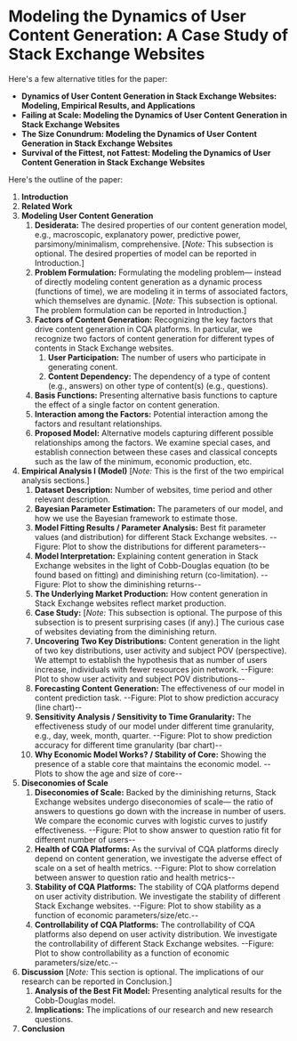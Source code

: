 # Modeling the Dynamics of User Content Generation: A Case Study of Stack Exchange Websites
Here's a few alternative titles for the paper:
- **Dynamics of User Content Generation in Stack Exchange Websites: Modeling, Empirical Results, and Applications**
- **Failing at Scale: Modeling the Dynamics of User Content Generation in Stack Exchange Websites**
- **The Size Conundrum: Modeling the Dynamics of User Content Generation in Stack Exchange Websites**
- **Survival of the Fittest, not Fattest: Modeling the Dynamics of User Content Generation in Stack Exchange Websites**




Here's the outline of the paper:
1. **Introduction**
2. **Related Work**
3. **Modeling User Content Generation**
   1. **Desiderata:** The desired properties of our content generation model, e.g., macroscopic, explanatory power, predictive power, parsimony/minimalism, comprehensive. [*Note:* This subsection is optional. The desired properties of model can be reported in Introduction.]
   2. **Problem Formulation:** Formulating the modeling problem— instead of directly modeling content generation as a dynamic process (functions of time), we are modeling it in terms of associated factors, which themselves are dynamic.  [*Note:* This subsection is optional. The problem formulation can be reported in Introduction.]
   3. **Factors of Content Generation:** Recognizing the key factors that drive content generation in CQA platforms. In particular, we recognize two factors of content generation for different types of contents in Stack Exchange websites. 
       1. **User Participation:** The number of users who participate in generating conent.
       2. **Content Dependency:**  The dependency of a type of content (e.g., answers) on other type of content(s) (e.g., questions).
   4. **Basis Functions:** Presenting alternative basis functions to capture the effect of a single factor on content generation. 
   5. **Interaction among the Factors:** Potential interaction among the factors and resultant relationships. 
   6. **Proposed Model:** Alternative models capturing different possible relationships among the factors. We examine special cases, and establish connection between these cases and classical concepts such as the law of the minimum, economic production, etc.
4. **Empirical Analysis I (Model)** [*Note:* This is the first of the two empirical analysis sections.]
   1. **Dataset Description:** Number of websites, time period and other relevant description.
   2. **Bayesian Parameter Estimation:** The parameters of our model, and how we use the Bayesian framework to estimate those.
   3. **Model Fitting Results / Parameter Analysis:** Best fit parameter values (and distribution) for different Stack Exchange websites. --Figure: Plot to show the distributions for different parameters--
   4. **Model Interpretation:** Explaining content generation in Stack Exchange websites in the light of Cobb-Douglas equation (to be found based on fitting) and diminishing return (co-limitation). --Figure: Plot to show the diminishing returns--   
   5. **The Underlying Market Production:** How content generation in Stack Exchange websites reflect market production.
   6. **Case Study:** [*Note:* This subsection is optional. The purpose of this subsection is to present surprising cases (if any).] The curious case of websites deviating from the diminishing return.
   7. **Uncovering Two Key Distributions:** Content generation in the light of two key distributions, user activity and subject POV (perspective). We attempt to establish the hypothesis that as number of users increase, individuals with fewer resources join network. --Figure: Plot to show user activity and subject POV distributions--
   8. **Forecasting Content Generation:** The effectiveness of our model in content prediction task. --Figure: Plot to show prediction accuracy (line chart)--   
   9. **Sensitivity Analysis / Sensitivity to Time Granularity:** The effectiveness study of our model under different time granularity, e.g., day, week, month, quarter. --Figure: Plot to show prediction accuracy for different time granularity (bar chart)--   
   10. **Why Economic Model Works? / Stability of Core:** Showing the presence of a stable core that maintains the economic model. --Plots to show the age and size of core--
5. **Diseconomies of Scale** 
   1. **Diseconomies of Scale:** Backed by the diminishing returns, Stack Exchange websites undergo diseconomies of scale— the ratio of answers to questions go down with the increase in number of users. We compare the economic curves with logistic curves to justify effectiveness. --Figure: Plot to show answer to question ratio fit for different number of users--  
   2. **Health of CQA Platforms:** As the survival of CQA platforms direcly depend on content generation, we investigate the adverse effect of scale on a set of health metrics. --Figure: Plot to show correlation between answer to question ratio and health metrics-- 
   3. **Stability of CQA Platforms:** The stability of CQA platforms depend on user activity distribution. We investigate the stability of different Stack Exchange websites. --Figure: Plot to show stability as a function of economic parameters/size/etc.--
   4. **Controllability of CQA Platforms:** The controllability of CQA platforms also depend on user activity distribution. We investigate the controllability of different Stack Exchange websites. --Figure: Plot to show controllability as a function of economic parameters/size/etc.--
6. **Discussion**  [*Note:* This section is optional. The implications of our research can be reported in Conclusion.]
   1. **Analysis of the Best Fit Model:** Presenting analytical results for the Cobb-Douglas model.
   2. **Implications:** The implications of our research and new research questions.
7. **Conclusion**
